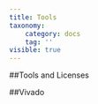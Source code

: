 ```yaml
---
title: Tools
taxonomy:
    category: docs
    tag: ''
visible: true
---
```


##Tools and Licenses

##Vivado

